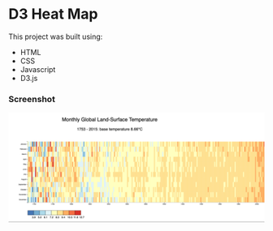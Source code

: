 # D3 Heat Map
This project was built using:
 - HTML
 - CSS
 - Javascript
 - D3.js

### Screenshot
![](./screenshot.png)
